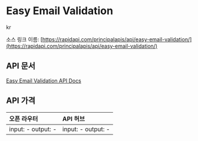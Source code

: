 # Easy Email Validation

kr

소스 링크 이름: [https://rapidapi.com/principalapis/api/easy-email-validation/](https://rapidapi.com/principalapis/api/easy-email-validation/)

## API 문서

[Easy Email Validation API Docs](../apis/kr/Easy_Email_Validation.md)

## API 가격

| 오픈 라우터 | API 허브 |
|:---|:---|
| input: - output: - | input: - output: - |
